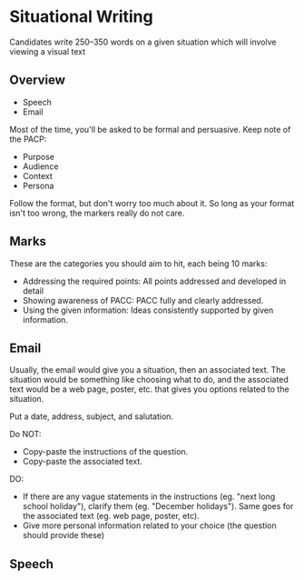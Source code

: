 # Situational Writing

Candidates write 250–350 words on a given situation which will involve viewing a visual text

## Overview

- Speech
- Email

Most of the time, you'll be asked to be formal and persuasive. Keep note of the PACP:
- Purpose
- Audience
- Context
- Persona

Follow the format, but don't worry too much about it. So long as your format isn't too wrong, the markers really do
not care.

## Marks

These are the categories you should aim to hit, each being 10 marks:

- Addressing the required points: All points addressed and developed in detail
- Showing awareness of PACC: PACC fully and clearly addressed.
- Using the given information: Ideas consistently supported by given information.

## Email

Usually, the email would give you a situation, then an associated text. The situation would be something like choosing 
what to do, and the associated text would be a web page, poster, etc. that gives you options related to the situation.

Put a date, address, subject, and salutation. 

Do NOT:
- Copy-paste the instructions of the question. 
- Copy-paste the associated text. 

DO:
- If there are any vague statements in the instructions (eg. "next long school holiday"), clarify them (eg. 
"December holidays"). Same goes for the associated text (eg. web page, poster, etc).
- Give more personal information related to your choice (the question should provide these)

## Speech
